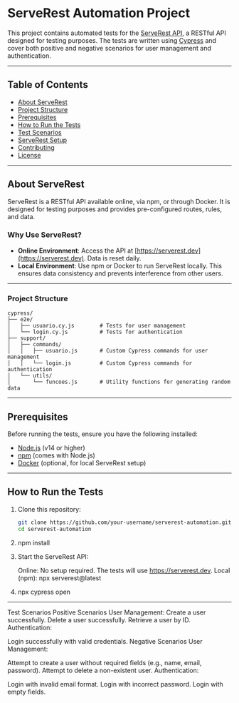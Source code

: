 # ServeRest Automation Project

This project contains automated tests for the [ServeRest API](https://serverest.dev), a RESTful API designed for testing purposes. The tests are written using [Cypress](https://www.cypress.io/) and cover both positive and negative scenarios for user management and authentication.

---

## Table of Contents
- [About ServeRest](#about-serverest)
- [Project Structure](#project-structure)
- [Prerequisites](#prerequisites)
- [How to Run the Tests](#how-to-run-the-tests)
- [Test Scenarios](#test-scenarios)
- [ServeRest Setup](#serverest-setup)
- [Contributing](#contributing)
- [License](#license)

---

## About ServeRest

ServeRest is a RESTful API available online, via npm, or through Docker. It is designed for testing purposes and provides pre-configured routes, rules, and data. 

### Why Use ServeRest?
- **Online Environment**: Access the API at [https://serverest.dev](https://serverest.dev). Data is reset daily.
- **Local Environment**: Use npm or Docker to run ServeRest locally. This ensures data consistency and prevents interference from other users.

---

### Project Structure

```
cypress/
├── e2e/
│   ├── usuario.cy.js        # Tests for user management
│   └── login.cy.js          # Tests for authentication
├── support/
│   ├── commands/
│   │   ├── usuario.js       # Custom Cypress commands for user management
│   │   └── login.js         # Custom Cypress commands for authentication
│   └── utils/
│       └── funcoes.js       # Utility functions for generating random data
```


---

## Prerequisites

Before running the tests, ensure you have the following installed:
- [Node.js](https://nodejs.org/) (v14 or higher)
- [npm](https://www.npmjs.com/) (comes with Node.js)
- [Docker](https://www.docker.com/) (optional, for local ServeRest setup)

---

## How to Run the Tests

1. Clone this repository:
   ```bash
   git clone https://github.com/your-username/serverest-automation.git
   cd serverest-automation

2. npm install
3. Start the ServeRest API:

   Online: No setup required. The tests will use https://serverest.dev.
   Local (npm):
   npx serverest@latest
4. npx cypress open

----------------------------------------------------------------------------------
Test Scenarios
Positive Scenarios
User Management:
Create a user successfully.
Delete a user successfully.
Retrieve a user by ID.
Authentication:

Login successfully with valid credentials.
Negative Scenarios
User Management:

Attempt to create a user without required fields (e.g., name, email, password).
Attempt to delete a non-existent user.
Authentication:

Login with invalid email format.
Login with incorrect password.
Login with empty fields.
